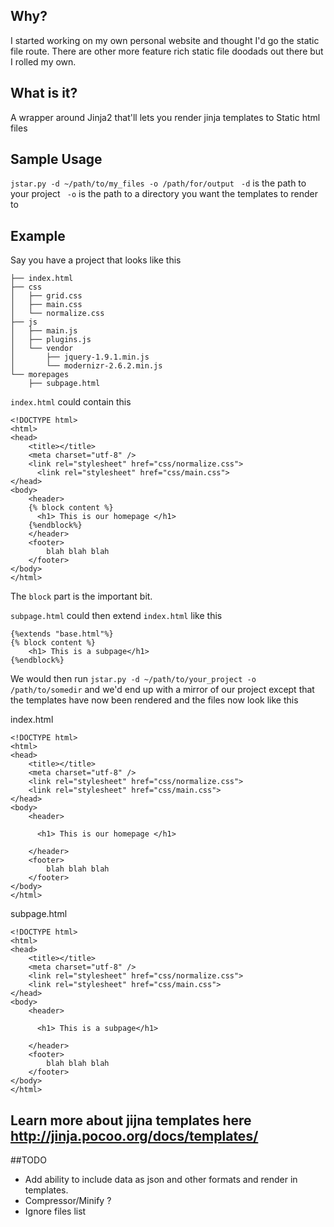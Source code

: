 ## Why?
I started working on my own personal website and thought I'd go the static file route. There are other more feature rich static file doodads out there but I rolled my own.

## What is it?
A wrapper around Jinja2 that'll lets you render jinja templates to Static html files

## Sample Usage
``` jstar.py -d ~/path/to/my_files -o /path/for/output ```
``` -d``` is the path to your project
``` -o``` is the path to a directory you want the templates to render to

## Example
Say you have a project that looks like this
```
├── index.html
├── css
│   ├── grid.css
│   ├── main.css
│   └── normalize.css
├── js
│   ├── main.js
│   ├── plugins.js
│   └── vendor
│       ├── jquery-1.9.1.min.js
│       └── modernizr-2.6.2.min.js
└── morepages
    ├── subpage.html
```

```index.html``` could contain this
```
<!DOCTYPE html>
<html>
<head>
    <title></title>
    <meta charset="utf-8" />
    <link rel="stylesheet" href="css/normalize.css">
	  <link rel="stylesheet" href="css/main.css">
</head>
<body>
    <header>
    {% block content %}
      <h1> This is our homepage </h1>
    {%endblock%}
    </header>
    <footer>
        blah blah blah
    </footer>
</body>
</html>
```

The ```block``` part is the important bit.

```subpage.html``` could then extend ```index.html``` like this
```
{%extends "base.html"%}
{% block content %}
    <h1> This is a subpage</h1>
{%endblock%}
```

We would then run ```jstar.py -d ~/path/to/your_project -o /path/to/somedir``` and we'd end up with a mirror of our project
except that the templates have now been rendered and the files now look like this

index.html

```
<!DOCTYPE html>
<html>
<head>
    <title></title>
    <meta charset="utf-8" />
    <link rel="stylesheet" href="css/normalize.css">
    <link rel="stylesheet" href="css/main.css">
</head>
<body>
    <header>

      <h1> This is our homepage </h1>
    
    </header>
    <footer>
        blah blah blah
    </footer>
</body>
</html>
```

subpage.html
```
<!DOCTYPE html>
<html>
<head>
    <title></title>
    <meta charset="utf-8" />
    <link rel="stylesheet" href="css/normalize.css">
    <link rel="stylesheet" href="css/main.css">
</head>
<body>
    <header>

      <h1> This is a subpage</h1>
    
    </header>
    <footer>
        blah blah blah
    </footer>
</body>
</html>
```

## Learn more about jijna templates here http://jinja.pocoo.org/docs/templates/

##TODO
* Add ability to include data as json and other formats and render in templates.
* Compressor/Minify ?
* Ignore files list
